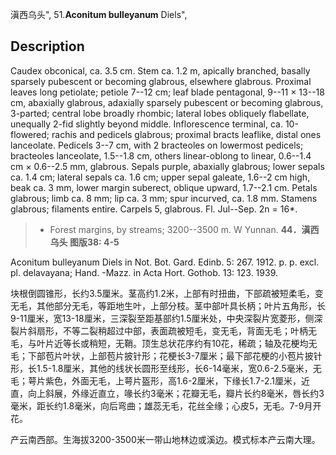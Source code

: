 滇西乌头",
51.**Aconitum bulleyanum** Diels",

## Description
Caudex obconical, ca. 3.5 cm. Stem ca. 1.2 m, apically branched, basally sparsely pubescent or becoming glabrous, elsewhere glabrous. Proximal leaves long petiolate; petiole 7--12 cm; leaf blade pentagonal, 9--11 × 13--18 cm, abaxially glabrous, adaxially sparsely pubescent or becoming glabrous, 3-parted; central lobe broadly rhombic; lateral lobes obliquely flabellate, unequally 2-fid slightly beyond middle. Inflorescence terminal, ca. 10-flowered; rachis and pedicels glabrous; proximal bracts leaflike, distal ones lanceolate. Pedicels 3--7 cm, with 2 bracteoles on lowermost pedicels; bracteoles lanceolate, 1.5--1.8 cm, others linear-oblong to linear, 0.6--1.4 cm × 0.6--2.5 mm, glabrous. Sepals purple, abaxially glabrous; lower sepals ca. 1.4 cm; lateral sepals ca. 1.6 cm; upper sepal galeate, 1.6--2 cm high, beak ca. 3 mm, lower margin suberect, oblique upward, 1.7--2.1 cm. Petals glabrous; limb ca. 8 mm; lip ca. 3 mm; spur incurved, ca. 1.8 mm. Stamens glabrous; filaments entire. Carpels 5, glabrous. Fl. Jul--Sep. 2n = 16*.

> * Forest margins, by streams; 3200--3500 m. W Yunnan.
**44．滇西乌头 图版38: 4-5**

Aconitum bulleyanum Diels in Not. Bot. Gard. Edinb. 5: 267. 1912. p. p. excl. pl. delavayana; Hand. -Mazz. in Acta Hort. Gothob. 13: 123. 1939.

块根倒圆锥形，长约3.5厘米。茎高约1.2米，上部有时扭曲，下部疏被短柔毛，变无毛，其他部分无毛，等距地生叶，上部分枝。茎中部叶具长柄；叶片五角形，长9-11厘米，宽13-18厘米，三深裂至距基部约1.5厘米处，中央深裂片宽菱形，侧深裂片斜扇形，不等二裂稍超过中部，表面疏被短毛，变无毛，背面无毛；叶柄无毛，与叶片近等长或稍短，无鞘。顶生总状花序约有10花，稀疏；轴及花梗均无毛；下部苞片叶状，上部苞片披针形；花梗长3-7厘米；最下部花梗的小苞片披针形，长1.5-1.8厘米，其他的线状长圆形至线形，长6-14毫米，宽0.6-2.5毫米，无毛；萼片紫色，外面无毛，上萼片盔形，高1.6-2厘米，下缘长1.7-2.1厘米，近直，向上斜展，外缘近直立，喙长约3毫米；花瓣无毛，瓣片长约8毫米，唇长约3毫米，距长约1.8毫米，向后弯曲；雄蕊无毛，花丝全缘；心皮5，无毛。7-9月开花。

产云南西部。生海拔3200-3500米一带山地林边或溪边。模式标本产云南大理。
